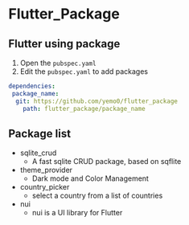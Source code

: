 # Flutter_Package

## Flutter using package

1. Open the `pubspec.yaml`
2. Edit the `pubspec.yaml` to add packages

```yaml
dependencies:
 package_name:
  git: https://github.com/yemo0/flutter_package
    path: flutter_package/package_name
```

## Package list

- sqlite_crud
  - A fast sqlite CRUD package, based on sqflite
- theme_provider
  - Dark mode and Color Management
- country_picker
  - select a country from a list of countries
- nui
  - nui is a UI library for Flutter
